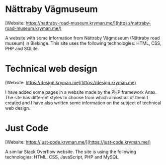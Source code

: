 # Nättraby Vägmuseum

[Website: https://nattraby-road-museum.kryman.me/](https://nattraby-road-museum.kryman.me/)

A website with some information from Nättraby Vägmuseum (Nättraby road museum) in Blekinge. This site uses the following technologies: HTML, CSS, PHP and SQLite.

# Technical web design

[Website: https://design.kryman.me](https://design.kryman.me)

I have added some pages in a website made by the PHP framework Anax. The site has different styles to choose from which almost all of them I created and I have also written some information on the subject of technical web design. 

# Just Code

[Website: https://just-code.kryman.me/](https://just-code.kryman.me/)

A similar Stack Overflow website. The site is using the following technologies: HTML, CSS, JavaScript, PHP and MySQL.